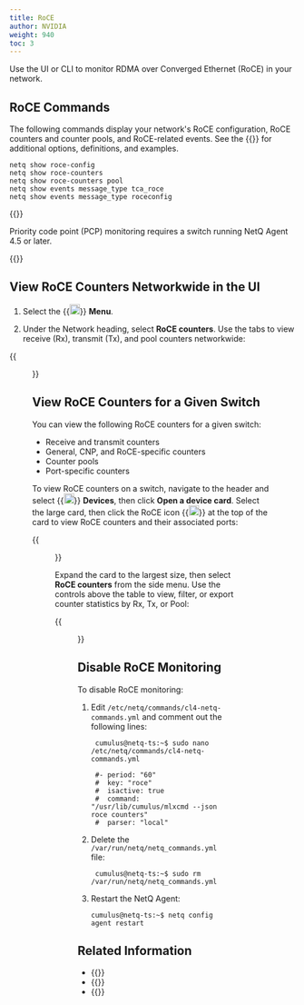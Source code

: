 ```yaml
---
title: RoCE
author: NVIDIA
weight: 940
toc: 3
---
```


Use the UI or CLI to monitor RDMA over Converged Ethernet (RoCE) in your network.

## RoCE Commands

The following commands display your network's RoCE configuration, RoCE counters and counter pools, and RoCE-related events. See the {{<link title="show/#netq-show-roce-config" text="command line reference">}} for additional options, definitions, and examples.

```
netq show roce-config 
netq show roce-counters  
netq show roce-counters pool
netq show events message_type tca_roce
netq show events message_type roceconfig
```
{{<notice note>}}

Priority code point (PCP) monitoring requires a switch running NetQ Agent 4.5 or later.

{{</notice>}}

## View RoCE Counters Networkwide in the UI

1. Select the {{<img src="https://icons.cumulusnetworks.com/01-Interface-Essential/03-Menu/navigation-menu.svg" height="18" width="18">}} **Menu**.

2. Under the Network heading, select **RoCE counters**. Use the tabs to view receive (Rx), transmit (Tx), and pool counters networkwide:

{{<figure src="/images/netq/placeholder-roce-460.png" alt="" width="1100">}}
## View RoCE Counters for a Given Switch

You can view the following RoCE counters for a given switch:

- Receive and transmit counters
- General, CNP, and RoCE-specific counters
- Counter pools
- Port-specific counters

To view RoCE counters on a switch, navigate to the header and select {{<img src="/images/netq/devices.svg" height="18" width="18">}} **Devices**, then click **Open a device card**. Select the large card, then click the RoCE icon {{<img src="/images/netq/roce-icon.svg" width="18px">}} at the top of the card to view RoCE counters and their associated ports:

{{<figure src="/images/netq/roce-l3-card-4.0.0.png" alt="switch card displaying list of ports" width="500">}}

Expand the card to the largest size, then select **RoCE counters** from the side menu. Use the controls above the table to view, filter, or export counter statistics by Rx, Tx, or Pool:

{{<figure src="/images/netq/roce-rx-counters-fs-4.0.0.png" alt="full-size switch card with RoCe Counters tab selected" width="1100">}}

## Disable RoCE Monitoring

To disable RoCE monitoring:

1. Edit `/etc/netq/commands/cl4-netq-commands.yml` and comment out the following lines:

        cumulus@netq-ts:~$ sudo nano /etc/netq/commands/cl4-netq-commands.yml

        #- period: "60"
        #  key: "roce"
        #  isactive: true
        #  command: "/usr/lib/cumulus/mlxcmd --json roce counters"
        #  parser: "local"

1. Delete the `/var/run/netq/netq_commands.yml` file:

        cumulus@netq-ts:~$ sudo rm /var/run/netq/netq_commands.yml

1. Restart the NetQ Agent:

       cumulus@netq-ts:~$ netq config agent restart

## Related Information

- {{<link title="Configure Threshold-Crossing Event Notifications" text="Configure notifications for TCA events">}}
- {{<link title="TCA Event Messages Reference#roce" text="RoCE TCA event reference">}}
- {{<exlink url="https://docs.nvidia.com/networking-ethernet-software/cumulus-linux-53/Layer-1-and-Switch-Ports/Quality-of-Service/RDMA-over-Converged-Ethernet-RoCE/" text="RoCE and Cumulus Linux">}}
